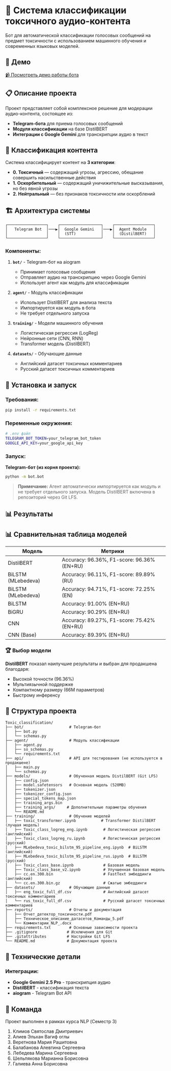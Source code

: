 # 🤖 Система классификации токсичного аудио-контента

Бот для автоматической классификации голосовых сообщений на предмет токсичности с использованием машинного обучения и современных языковых моделей.

## 🎥 Демо

[📹 Посмотреть демо работы бота](https://drive.google.com/file/d/1wKuYMB56sTEMYNen2od8fVtglyJEcBlJ/view?usp=drive_link)

## 📋 Описание проекта

Проект представляет собой комплексное решение для модерации аудио-контента, состоящее из:
- **Telegram-бота** для приема голосовых сообщений
- **Модуля классификации** на базе DistilBERT
- **Интеграции с Google Gemini** для транскрипции аудио в текст

## 🎯 Классификация контента

Система классифицирует контент на **3 категории**:
- **0. Токсичный** — содержащий угрозы, агрессию, обещание совершить насильственные действия
- **1. Оскорбительный** — содержащий уничижительные высказывания, но без явной угрозы  
- **2. Нейтральный** — без признаков токсичности или оскорблений

## 🏗️ Архитектура системы

```
┌─────────────────┐    ┌──────────────────┐    ┌─────────────────┐
│   Telegram Bot  │───▶│  Google Gemini   │───▶│  Agent Module   │
│                 │    │  (STT)           │    │  (DistilBERT)   │
└─────────────────┘    └──────────────────┘    └─────────────────┘
```

### Компоненты:

1. **`bot/`** - Telegram-бот на aiogram
   - Принимает голосовые сообщения
   - Отправляет аудио на транскрипцию через Google Gemini
   - Использует агент как модуль для классификации

2. **`agent/`** - Модуль классификации
   - Использует DistilBERT для анализа текста
   - Импортируется как модуль в бота
   - Не требует отдельного запуска

3. **`training/`** - Модели машинного обучения
   - Логистическая регрессия (LogReg)
   - Нейронные сети (CNN, RNN)
   - Transformer модель (DistilBERT)

4. **`datasets/`** - Обучающие данные
   - Английский датасет токсичных комментариев
   - Русский датасет токсичных комментариев


## 🚀 Установка и запуск

### Требования:
```bash
pip install -r requirements.txt
```

### Переменные окружения:
```bash
# .env файл
TELEGRAM_BOT_TOKEN=your_telegram_bot_token
GOOGLE_API_KEY=your_google_api_key
```

### Запуск:

**Telegram-бот (из корня проекта):**
```bash
python -m bot.bot
```

> **Примечание:** Агент автоматически импортируется как модуль и не требует отдельного запуска. Модель DistilBERT включена в репозиторий через Git LFS.

## 📊 Результаты

## 📊 Сравнительная таблица моделей

| Модель              | Метрики                                         |
|---------------------|-------------------------------------------------|
| DistilBERT          | Accuracy: 96.36%, F1-score: 96.36% (EN+RU)      |
| BiLSTM (MLebedeva)  | Accuracy: 96.11%, F1-score: 89.89% (RU)         |
| BiLSTM (MLebedeva)  | Accuracy: 94.71%, F1-score: 72.25% (EN)         |
| BiLSTM              | Accuracy: 91.00% (EN+RU)                        |
| BiGRU               | Accuracy: 90.29% (EN+RU)                        |
| CNN                 | Accuracy: 89.27%, F1-score: 75.42% (EN+RU)      |
| CNN (Base)          | Accuracy: 89.39% (EN+RU)                        |

### 🏆 Выбор модели
**DistilBERT** показал наилучшие результаты и выбран для продакшена благодаря:
- Высокой точности (96.36%)
- Мультиязычной поддержке
- Компактному размеру (66M параметров)
- Быстрому инференсу


## 📁 Структура проекта

```
Toxic_classification/
├── bot/                    # Telegram-бот
│   ├── bot.py
│   └── schemas.py
├── agent/                  # Модуль классификации
│   ├── agent.py
│   ├── so_schemas.py
│   └── requirements.txt
├── api/                    # API для тестирования (не используется в продакшене)
│   ├── main.py
│   └── schemas.py
├── models/                 # Обученная модель DistilBERT (Git LFS)
│   ├── config.json
│   ├── model.safetensors   # Основная модель (520MB)
│   ├── tokenizer.json
│   ├── tokenizer_config.json
│   ├── special_tokens_map.json
│   ├── training_args.bin
│   ├── training_args/     # Дополнительные параметры обучения
│   └── README.md
├── training/               # Обучение моделей
│   ├── toxic_transformer.ipynb           # Transformer DistilBERT (лучшая модель)
│   ├── Toxic_class_logreg_eng.ipynb       # Логистическая регрессия (английский)
│   ├── Toxic_class_logreg_ru.ipynb        # Логистическая регрессия (русский)
│   ├── MLebedeva_toxic_bilstm_95_pipeline_eng.ipynb  # BiLSTM (английский)
│   ├── MLebedeva_toxic_bilstm_95_pipeline_rus.ipynb  # BiLSTM (русский)
│   ├── Toxic_class_base.ipynb             # Базовая модель
│   ├── Toxic_class_base_v2.ipynb          # Улучшенная базовая модель
│   ├── cc.en.300.bin                      # FastText эмбеддинги (английский)
│   └── cc.en.300.bin.gz                   # Сжатые эмбеддинги
├── datasets/               # Обучающие данные
│   ├── eng_toxic_full_df.csv              # Английский датасет токсичных комментариев
│   └── rus_toxic_full_df.csv              # Русский датасет токсичных комментариев
├── reports/                # Отчеты и документация
│   ├── Отчет_детектор_токсичности.pdf
│   ├── Техническое_описание_датасетов_Команды_5.pdf
│   └── Комментарии_NLP_.docx
├── requirements.txt        # Основные зависимости проекта
├── .gitignore             # Исключения для Git
├── .gitattributes         # Настройки Git LFS
└── README.md              # Документация проекта
```

## 🔧 Технические детали

### Интеграции:
- **Google Gemini 2.5 Pro** - транскрипция аудио
- **DistilBERT** - классификация текста
- **aiogram** - Telegram Bot API


## 👥 Команда

Проект выполнен в рамках курса NLP (Семестр 3)
1. Климов Святослав Дмитриевич
2. Алиев Эльхан Вагиф оглы
3. Веретнова Мария Рашитовна
4. Балабанова Алевтина Сергеевна
5. Лебедева Марина Сергеевна
6. Шельпякова Марианна Борисовна
7. Галиева Анна Борисовна

